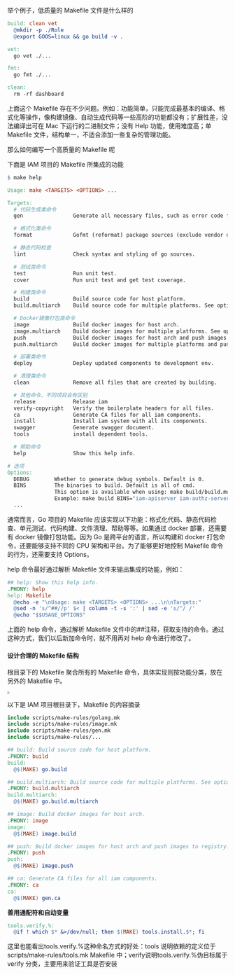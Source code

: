 举个例子，低质量的 Makefile 文件是什么样的

```makefile
build: clean vet
  @mkdir -p ./Role
  @export GOOS=linux && go build -v .

vet:
  go vet ./...

fmt:
  go fmt ./...

clean:
  rm -rf dashboard
```

上面这个 Makefile 存在不少问题。例如：功能简单，只能完成最基本的编译、格式化等操作，像构建镜像、自动生成代码等一些高阶的功能都没有；扩展性差，没法编译出可在 Mac 下运行的二进制文件；没有 Help 功能，使用难度高；单 Makefile 文件，结构单一，不适合添加一些复杂的管理功能。



那么如何编写一个高质量的 Makefile 呢

下面是 IAM 项目的 Makefile 所集成的功能

```makefile
$ make help

Usage: make <TARGETS> <OPTIONS> ...

Targets:
  # 代码生成类命令
  gen                Generate all necessary files, such as error code files.

  # 格式化类命令
  format             Gofmt (reformat) package sources (exclude vendor dir if existed).

  # 静态代码检查
  lint               Check syntax and styling of go sources.

  # 测试类命令
  test               Run unit test.
  cover              Run unit test and get test coverage.

  # 构建类命令
  build              Build source code for host platform.
  build.multiarch    Build source code for multiple platforms. See option PLATFORMS.

  # Docker镜像打包类命令
  image              Build docker images for host arch.
  image.multiarch    Build docker images for multiple platforms. See option PLATFORMS.
  push               Build docker images for host arch and push images to registry.
  push.multiarch     Build docker images for multiple platforms and push images to registry.

  # 部署类命令
  deploy             Deploy updated components to development env.

  # 清理类命令
  clean              Remove all files that are created by building.

  # 其他命令，不同项目会有区别
  release            Release iam
  verify-copyright   Verify the boilerplate headers for all files.
  ca                 Generate CA files for all iam components.
  install            Install iam system with all its components.
  swagger            Generate swagger document.
  tools              install dependent tools.

  # 帮助命令
  help               Show this help info.

# 选项
Options:
  DEBUG        Whether to generate debug symbols. Default is 0.
  BINS         The binaries to build. Default is all of cmd.
               This option is available when using: make build/build.multiarch
               Example: make build BINS="iam-apiserver iam-authz-server"
  ...
```

通常而言，Go 项目的 Makefile 应该实现以下功能：格式化代码、静态代码检查、单元测试、代码构建、文件清理、帮助等等。如果通过 docker 部署，还需要有 docker 镜像打包功能。因为 Go 是跨平台的语言，所以构建和 docker 打包命令，还要能够支持不同的 CPU 架构和平台。为了能够更好地控制 Makefile 命令的行为，还需要支持 Options。



help 命令最好通过解析 Makefile 文件来输出集成的功能，例如：

```makefile
## help: Show this help info.
.PHONY: help
help: Makefile
  @echo -e "\nUsage: make <TARGETS> <OPTIONS> ...\n\nTargets:"
  @sed -n 's/^##//p' $< | column -t -s ':' | sed -e 's/^/ /'
  @echo "$$USAGE_OPTIONS"
```

上面的 help 命令，通过解析 Makefile 文件中的##注释，获取支持的命令。通过这种方式，我们以后新加命令时，就不用再对 help 命令进行修改了。

#### 设计合理的 Makefile 结构 ####

根目录下的 Makefile 聚合所有的 Makefile 命令，具体实现则按功能分类，放在另外的 Makefile 中。

<img src="https://static001.geekbang.org/resource/image/5c/f7/5c524e0297b6d6e4e151643d2e1bbbf7.png?wh=2575x1017" style="zoom:33%;" />

以下是 IAM 项目根目录下，Makefile 的内容摘录

```makefile
include scripts/make-rules/golang.mk
include scripts/make-rules/image.mk
include scripts/make-rules/gen.mk
include scripts/make-rules/...

## build: Build source code for host platform.
.PHONY: build
build:
  @$(MAKE) go.build

## build.multiarch: Build source code for multiple platforms. See option PLATFORMS.
.PHONY: build.multiarch
build.multiarch:
  @$(MAKE) go.build.multiarch

## image: Build docker images for host arch.
.PHONY: image
image:
  @$(MAKE) image.build

## push: Build docker images for host arch and push images to registry.
.PHONY: push
push:
  @$(MAKE) image.push

## ca: Generate CA files for all iam components.
.PHONY: ca
ca:
  @$(MAKE) gen.ca
```

**善用通配符和自动变量**

```makefile
tools.verify.%:
  @if ! which $* &>/dev/null; then $(MAKE) tools.install.$*; fi
```

这里也能看出tools.verify.%这种命名方式的好处：tools 说明依赖的定义位于scripts/make-rules/tools.mk Makefile 中；verify说明tools.verify.%伪目标属于 verify 分类，主要用来验证工具是否安装